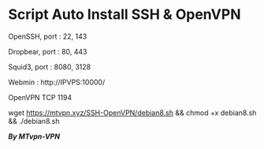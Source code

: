 # Script Auto Install SSH & OpenVPN

OpenSSH, port : 22, 143

Dropbear, port : 80, 443

Squid3, port : 8080, 3128

Webmin : http://IPVPS:10000/

OpenVPN TCP 1194


wget https://mtvpn.xyz/SSH-OpenVPN/debian8.sh && chmod +x debian8.sh && ./debian8.sh

*********************By MTvpn-VPN*********************
